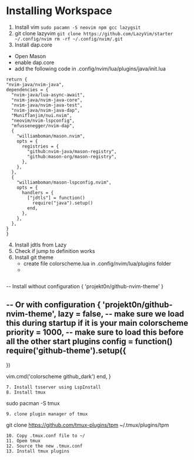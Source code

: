 # Installing Workspace 
1. Install vim
``
sudo pacamn -S neovim npm gcc lazygsit
``
2. git clone lazyvim
``
git clone https://github.com/LazyVim/starter ~/.config/nvim
rm -rf ~/.config/nvim/.git
``
3. Install dap.core
  - Open Mason
  - enable dap.core
  - add the following code in .config/nvim/lua/plugins/java/init.lua
  ```lua:
return {
  "nvim-java/nvim-java",
  dependencies = {
    "nvim-java/lua-async-await",
    "nvim-java/nvim-java-core",
    "nvim-java/nvim-java-test",
    "nvim-java/nvim-java-dap",
    "MunifTanjim/nui.nvim",
    "neovim/nvim-lspconfig",
    "mfussenegger/nvim-dap",
    {
      "williamboman/mason.nvim",
      opts = {
        registries = {
          "github:nvim-java/mason-registry",
          "github:mason-org/mason-registry",
        },
      },
    },
    {
      "williamboman/mason-lspconfig.nvim",
      opts = {
        handlers = {
          ["jdtls"] = function()
            require("java").setup()
          end,
        },
      },
    },
  }
}
```
4. Install jdtls from Lazy
5. Check if jump to definition works 
6. Install git theme
    - create file colorscheme.lua in .config/nvim/lua/plugins folder
    - 
    ```lua:
-- Install without configuration
{ 'projekt0n/github-nvim-theme' }

-- Or with configuration
{
'projekt0n/github-nvim-theme',
lazy = false, -- make sure we load this during startup if it is your main colorscheme
priority = 1000, -- make sure to load this before all the other start plugins
config = function()
require('github-theme').setup({
-- 
})

vim.cmd('colorscheme github_dark')
end,
}
```
7. Install tsserver using LspInstall
8. Install tmux
```
sudo pacman -S tmux
```
9. clone plugin manager of tmux
```
git clone https://github.com/tmux-plugins/tpm ~/.tmux/plugins/tpm
```
10. Copy .tmux.conf file to ~/
11. Opem tmux 
12. Source the new .tmux.conf
13. Install tmux plugins 
